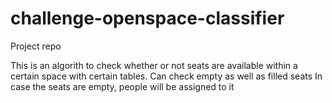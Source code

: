 # challenge-openspace-classifier
Project repo

This is an algorith to check whether or not seats are available within a certain space with certain tables.
Can check empty as well as filled seats
In case the seats are empty, people will be assigned to it